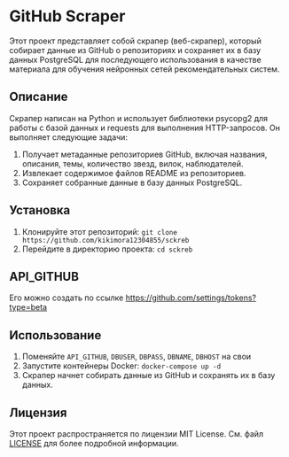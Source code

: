 # GitHub Scraper

Этот проект представляет собой скрапер (веб-скрапер), который собирает данные из GitHub о репозиториях и сохраняет их в базу данных PostgreSQL для последующего использования в качестве материала для обучения нейронных сетей рекомендательных систем.

## Описание

Скрапер написан на Python и использует библиотеки psycopg2 для работы с базой данных и requests для выполнения HTTP-запросов. Он выполняет следующие задачи:

1. Получает метаданные репозиториев GitHub, включая названия, описания, темы, количество звезд, вилок, наблюдателей.
2. Извлекает содержимое файлов README из репозиториев.
3. Сохраняет собранные данные в базу данных PostgreSQL.

## Установка

1. Клонируйте этот репозиторий: `git clone https://github.com/kikimora12304855/sckreb`
2. Перейдите в директорию проекта: `cd sckreb`

## API_GITHUB

Его можно создать по ссылке <https://github.com/settings/tokens?type=beta>

## Использование


1. Поменяйте `API_GITHUB`, `DBUSER`, `DBPASS`, `DBNAME`, `DBHOST` на свои
2. Запустите контейнеры Docker: `docker-compose up -d`
3. Скрапер начнет собирать данные из GitHub и сохранять их в базу данных.


## Лицензия

Этот проект распространяется по лицензии MIT License. См. файл [LICENSE](LICENSE) для более подробной информации.

